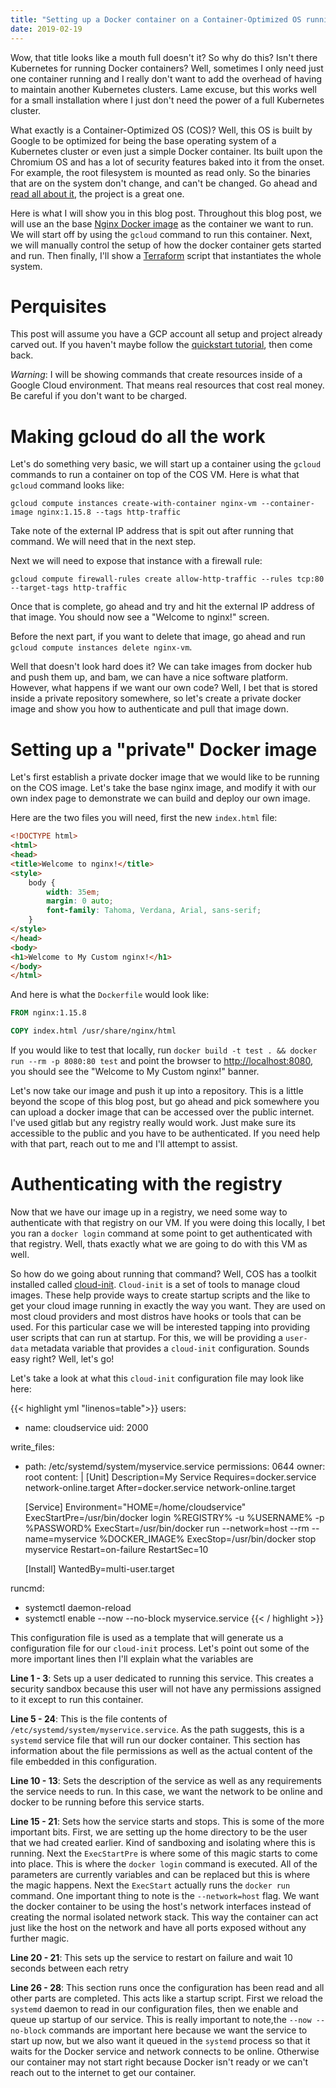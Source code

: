 ```yaml
---
title: "Setting up a Docker container on a Container-Optimized OS running on the Google Cloud"
date: 2019-02-19
---
```


Wow, that title looks like a mouth full doesn't it? So why do this? Isn't there Kubernetes for running Docker containers? Well, sometimes I only need just one container running and I really don't want to add the overhead of having to maintain another Kubernetes clusters. Lame excuse, but this works well for a small installation where I just don't need the power of a full Kubernetes cluster.

What exactly is a Container-Optimized OS (COS)? Well, this OS is built by Google to be optimized for being the base operating system of a Kubernetes cluster or even just a simple Docker container. Its built upon the Chromium OS and has a lot of security features baked into it from the onset. For example, the root filesystem is mounted as read only. So the binaries that are on the system don't change, and can't be changed. Go ahead and [read all about it](https://cloud.google.com/container-optimized-os/docs/), the project is a great one.

Here is what I will show you in this blog post. Throughout this blog post, we will use an the base [Nginx Docker image](https://hub.docker.com/_/nginx) as the container we want to run. We will start off by using the `gcloud` command to run this container. Next, we will manually control the setup of how the docker container gets started and run. Then finally, I'll show a [Terraform](https://www.terraform.io/) script that instantiates the whole system.

# Perquisites
This post will assume you have a GCP account all setup and project already carved out. If you haven't maybe follow the [quickstart tutorial](https://cloud.google.com/compute/docs/quickstart-linux), then come back.

*Warning*: I will be showing commands that create resources inside of a Google Cloud environment. That means real resources that cost real money. Be careful if you don't want to be charged.

# Making gcloud do all the work
Let's do something very basic, we will start up a container using the `gcloud` commands to run a container on top of the COS VM. Here is what that `gcloud` command looks like:

```
gcloud compute instances create-with-container nginx-vm --container-image nginx:1.15.8 --tags http-traffic
```

Take note of the external IP address that is spit out after running that command. We will need that in the next step.

Next we will need to expose that instance with a firewall rule:

```
gcloud compute firewall-rules create allow-http-traffic --rules tcp:80 --target-tags http-traffic
```

Once that is complete, go ahead and try and hit the external IP address of that image. You should now see a "Welcome to nginx!" screen.

Before the next part, if you want to delete that image, go ahead and run `gcloud compute instances delete nginx-vm`.

Well that doesn't look hard does it? We can take images from docker hub and push them up, and bam, we can have a nice software platform. However, what happens if we want our own code? Well, I bet that is stored inside a private repository somewhere, so let's create a private docker image and show you how to authenticate and pull that image down.

# Setting up a "private" Docker image

Let's first establish a private docker image that we would like to be running on the COS image. Let's take the base nginx image, and modify it with our own index page to demonstrate we can build and deploy our own image.

Here are the two files you will need, first the new `index.html` file:

```html
<!DOCTYPE html>
<html>
<head>
<title>Welcome to nginx!</title>
<style>
    body {
        width: 35em;
        margin: 0 auto;
        font-family: Tahoma, Verdana, Arial, sans-serif;
    }
</style>
</head>
<body>
<h1>Welcome to My Custom nginx!</h1>
</body>
</html>
```

And here is what the `Dockerfile` would look like:

```Dockerfile
FROM nginx:1.15.8

COPY index.html /usr/share/nginx/html
```

If you would like to test that locally, run `docker build -t test . && docker run --rm -p 8080:80 test` and point the browser to [http://localhost:8080](http://localhost:8080), you should see the "Welcome to My Custom nginx!" banner.

Let's now take our image and push it up into a repository. This is a little beyond the scope of this blog post, but go ahead and pick somewhere you can upload a docker image that can be accessed over the public internet. I've used gitlab but any registry really would work. Just make sure its accessible to the public and you have to be authenticated. If you need help with that part, reach out to me and I'll attempt to assist.

# Authenticating with the registry

Now that we have our image up in a registry, we need some way to authenticate with that registry on our VM. If you were doing this locally, I bet you ran a `docker login` command at some point to get authenticated with that registry. Well, thats exactly what we are going to do with this VM as well.

So how do we going about running that command? Well, COS has a toolkit installed called [cloud-init](https://cloudinit.readthedocs.io/en/latest/). `Cloud-init` is a set of tools to manage cloud images. These help provide ways to create startup scripts and the like to get your cloud image running in exactly the way you want. They are used on most cloud providers and most distros have hooks or tools that can be used. For this particular case we will be interested tapping into providing user scripts that can run at startup. For this, we will be providing a `user-data` metadata variable that provides a `cloud-init` configuration. Sounds easy right? Well, let's go!

Let's take a look at what this `cloud-init` configuration file may look like here:

{{< highlight yml "linenos=table">}}
users:
- name: cloudservice
  uid: 2000

write_files:
- path: /etc/systemd/system/myservice.service
  permissions: 0644
  owner: root
  content: |
    [Unit]
    Description=My Service
    Requires=docker.service network-online.target
    After=docker.service network-online.target

    [Service]
    Environment="HOME=/home/cloudservice"
    ExecStartPre=/usr/bin/docker login %REGISTRY% -u %USERNAME% -p %PASSWORD%
    ExecStart=/usr/bin/docker run --network=host --rm --name=myservice %DOCKER_IMAGE%
    ExecStop=/usr/bin/docker stop myservice
    Restart=on-failure
    RestartSec=10

    [Install]
    WantedBy=multi-user.target

runcmd:
- systemctl daemon-reload
- systemctl enable --now --no-block myservice.service
{{< / highlight >}}

This configuration file is used as a template that will generate us a configuration file for our `cloud-init` process. Let's point out some of the more important lines then I'll explain what the variables are

**Line 1 - 3**: Sets up a user dedicated to running this service. This creates a security sandbox because this user will not have any permissions assigned to it except to run this container.

**Line 5 - 24**: This is the file contents of `/etc/systemd/system/myservice.service`. As the path suggests, this is a `systemd` service file that will run our docker container. This section has information about the file permissions as well as the actual content of the file embedded in this configuration.

**Line 10 - 13**: Sets the description of the service as well as any requirements the service needs to run. In this case, we want the network to be online and docker to be running before this service starts.

**Line 15 - 21**: Sets how the service starts and stops. This is some of the more important bits. First, we are setting up the home directory to be the user that we had created earlier. Kind of sandboxing and isolating where this is running. Next the `ExecStartPre` is where some of this magic starts to come into place. This is where the `docker login` command is executed. All of the parameters are currently variables and can be replaced but this is where the magic happens. Next the `ExecStart` actually runs the `docker run` command. One important thing to note is the `--network=host` flag. We want the docker container to be using the host's network interfaces instead of creating the normal isolated network stack. This way the container can act just like the host on the network and have all ports exposed without any further magic.

**Line 20 - 21**: This sets up the service to restart on failure and wait 10 seconds between each retry

**Line 26 - 28**: This section runs once the configuration has been read and all other parts are completed. This acts like a startup script. First we reload the `systemd` daemon to read in our configuration files, then we enable and queue up startup of our service. This is really important to note,the `--now --no-block` commands are important here because we want the service to start up now, but we also want it queued in the `systemd` process so that it waits for the Docker service and network connects to be online. Otherwise our container may not start right because Docker isn't ready or we can't reach out to the internet to get our container.
